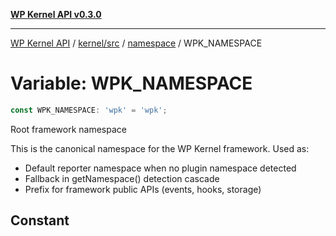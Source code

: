 [**WP Kernel API v0.3.0**](../../../../../README.md)

---

[WP Kernel API](../../../../../README.md) / [kernel/src](../../../README.md) / [namespace](../README.md) / WPK_NAMESPACE

# Variable: WPK_NAMESPACE

```ts
const WPK_NAMESPACE: 'wpk' = 'wpk';
```

Root framework namespace

This is the canonical namespace for the WP Kernel framework.
Used as:

- Default reporter namespace when no plugin namespace detected
- Fallback in getNamespace() detection cascade
- Prefix for framework public APIs (events, hooks, storage)

## Constant
